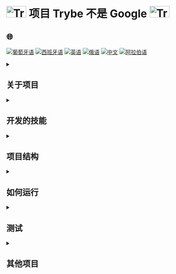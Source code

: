 # <img src="https://cdn-icons-png.flaticon.com/128/1822/1822921.png" alt="Trybe Logo" width="52" height="30" /> 项目 Trybe 不是 Google <img src="https://cdn-icons-png.flaticon.com/128/1822/1822921.png" alt="Trybe Logo" width="52" height="30" />

## 🌐 
[![葡萄牙语](https://img.shields.io/badge/Português-green)](https://github.com/SamuelRocha91/trybeIsNotGoogle/blob/main/README.md)
[![西班牙语](https://img.shields.io/badge/Español-yellow)](https://github.com/SamuelRocha91/trybeIsNotGoogle/blob/main/README_es.md)
[![英语](https://img.shields.io/badge/English-blue)](https://github.com/SamuelRocha91/trybeIsNotGoogle/blob/main/README_en.md)
[![俄语](https://img.shields.io/badge/Русский-lightgrey)](https://github.com/SamuelRocha91/trybeIsNotGoogle/blob/main/README_ru.md)
[![中文](https://img.shields.io/badge/中文-red)](https://github.com/SamuelRocha91/trybeIsNotGoogle/blob/main/README_ch.md)
[![阿拉伯语](https://img.shields.io/badge/العربية-orange)](https://github.com/SamuelRocha91/trybeIsNotGoogle/blob/main/README_ar.md)

<details>
<summary> 
  <h2>
    关于项目
  </h2>
</summary>

该应用程序是一个文件管理和搜索操作系统，允许在文本文件中映射术语的出现。 该项目分为两个主要模块：

1. **文件管理模块**：负责附加和管理系统中的文本文件。
2. **搜索模块**：负责对附加的文件执行搜索操作，查找文档中的特定术语。

该项目**不执行语义分析**或同义词搜索。

</details>

<details>
<summary><h2>开发的技能</h2></summary>

在该项目中，练习了以下技能：

- 操作 **堆栈**；
- 操作 **双端队列**；
- 操作 **节点和链表**；
- 操作 **双向链表**；
- 操作 `.txt` 文件。

</details>

<details>
<summary><h2>项目结构</h2></summary>

该项目的目录和文件结构如下：

```
.
├── dev-requirements.txt           # 开发要求
├── pyproject.toml                 # Python 项目配置
├── README.md                      # 文档文件
├── requirements.txt               # 生产环境要求
├── setup.cfg                      # 其他设置配置
├── setup.py                       # 项目安装脚本
├── statics                        # 包含示例文件的目录
│   ├── arquivo_teste.csv
│   ├── arquivo_teste.txt
│   ├── nome_pedro.txt
│   ├── novo_paradigma_globalizado-min.txt
│   └── novo_paradigma_globalizado.txt
├── tests                          # 测试目录
│   ├── __init__.py
│   ├── test_file_management.py
│   ├── test_file_process.py
│   ├── test_queue.py
│   └── test_word_search.py
├── ting_file_management           # 文件管理模块
│   ├── file_management.py         # 文件管理主代码
│   ├── file_process.py            # 文件处理
│   ├── __init__.py
│   └── queue.py                   # 队列实现 (Queue)
├── ting_word_searches             # 词汇搜索模块
│   ├── __init__.py
│   └── word_search.py             # 搜索术语功能
└── trybe.yml                      # Trybe 项目配置
```

</details>

<details>
<summary><h2>如何运行</h2></summary>

### 先决条件

在开始之前，请确保您的计算机上安装了 Python。 按照以下步骤安装项目依赖项：

1. 克隆存储库：
   ```bash
   git clone https://github.com/your-user/project-trybe-not-google.git
   ```

2. 进入项目目录：
   ```bash
   cd project-trybe-not-google
   ```

3. 安装依赖项：
   ```bash
   pip install -r requirements.txt
   ```

4. 要运行项目，请使用以下命令：
   ```bash
   python -m ting_file_management.file_management
   ```

</details>

<details>
<summary><h2>测试</h2></summary>

要运行测试，请使用以下命令：

```bash
pytest
```

测试位于 `tests` 目录中，涵盖了文件管理、单词搜索和队列操作的主要功能。

</details>

<details>
<summary><h2>其他项目</h2></summary>

-  [餐厅订单](https://github.com/SamuelRocha91/restaurantOrders/blob/main/README_ch.md)
-  [脚本](https://github.com/SamuelRocha91/scripts/blob/main/README_ch.md)
-  [算法](https://github.com/SamuelRocha91/Algorithms/blob/main/README_ch.md)

</details>
